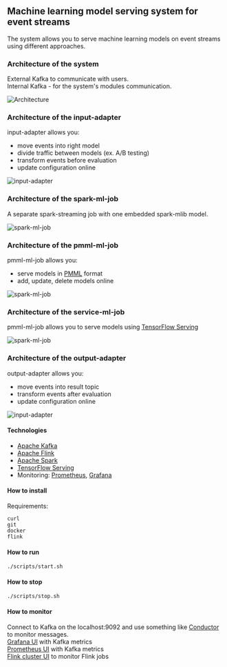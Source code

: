 
## Machine learning model serving system for event streams

The system allows you to serve machine learning models on event streams using different approaches.

### Architecture of the system
External Kafka to communicate with users.  
Internal Kafka - for the system's modules communication.

![Architecture](https://github.com/axreldable/msu-diploma-thesis/blob/master/images/msu-ml-streaming-system.png)

### Architecture of the input-adapter
input-adapter allows you:
 - move events into right model
 - divide traffic between models (ex. A/B testing)
 - transform events before evaluation
 - update configuration online
 
![input-adapter](https://github.com/axreldable/msu-diploma-thesis/blob/master/images/input-adapter.png)

### Architecture of the spark-ml-job
A separate spark-streaming job with one embedded spark-mlib model.

![spark-ml-job](https://github.com/axreldable/msu-diploma-thesis/blob/master/images/spark-ml-job.png)

### Architecture of the pmml-ml-job
pmml-ml-job allows you:
- serve models in [PMML](http://dmg.org/pmml/v4-1/GeneralStructure.html) format
- add, update, delete models online

![spark-ml-job](https://github.com/axreldable/msu-diploma-thesis/blob/master/images/pmml-ml-job.png)

### Architecture of the service-ml-job
pmml-ml-job allows you to serve models using [TensorFlow Serving](https://www.tensorflow.org/tfx/guide/serving)

![spark-ml-job](https://github.com/axreldable/msu-diploma-thesis/blob/master/images/service-ml-job.png)

### Architecture of the output-adapter
output-adapter allows you:
 - move events into result topic
 - transform events after evaluation
 - update configuration online
 
![input-adapter](https://github.com/axreldable/msu-diploma-thesis/blob/master/images/output-adapter.png)

#### Technologies

- [Apache Kafka](https://kafka.apache.org)
- [Apache Flink](https://flink.apache.org)
- [Apache Spark](https://spark.apache.org)
- [TensorFlow Serving](https://www.tensorflow.org/tfx/guide/serving)
- Monitoring: [Prometheus](https://prometheus.io), [Grafana](https://grafana.com)

#### How to install
Requirements:
```
curl
git
docker
flink
```

#### How to run
```
./scripts/start.sh
```

#### How to stop
```
./scripts/stop.sh
```

#### How to monitor
Connect to Kafka on the localhost:9092 and use something like [Conductor](https://www.conduktor.io) to monitor messages.  
[Grafana UI](http://localhost:3000) with Kafka metrics  
[Prometheus UI](http://localhost:9090) with Kafka metrics  
[Flink cluster UI](http://localhost:8081) to monitor Flink jobs
